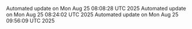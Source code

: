 Automated update on Mon Aug 25 08:08:28 UTC 2025
Automated update on Mon Aug 25 08:24:02 UTC 2025
Automated update on Mon Aug 25 09:56:09 UTC 2025
